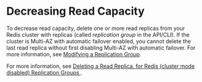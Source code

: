 # Decreasing Read Capacity<a name="Scaling.RedisReplGrps.ScaleIn"></a>

To decrease read capacity, delete one or more read replicas from your Redis cluster with replicas \(called *replication group* in the API/CLI\)\. If the cluster is Multi\-AZ with automatic failover enabled, you cannot delete the last read replica without first disabling Multi\-AZ with automatic failover\. For more information, see [Modifying a Replication Group](Replication.Modify.md)\.

For more information, see [Deleting a Read Replica, for Redis \(cluster mode disabled\) Replication Groups ](Replication.RemoveReadReplica.md)\.